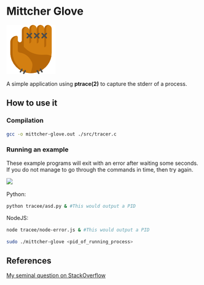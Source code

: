 # Mittcher Glove

![Mittcher Glove Logo](logo.png)

A simple application using **ptrace(2)** to capture the stderr of a process.

## How to use it

### Compilation

```sh
gcc -o mittcher-glove.out ./src/tracer.c
```

### Running an example

These example programs will exit with an error after waiting some seconds.
If you do not manage to go through the commands in time, then try again.

![](http://g.recordit.co/fKvGsBRGX6.gif)

Python:

```sh
python tracee/asd.py & #This would output a PID
```

NodeJS:
```sh
node tracee/node-error.js & #This would output a PID
```

```sh
sudo ./mittcher-glove <pid_of_running_process>
```

## References

[My seminal question on StackOverflow](
  http://stackoverflow.com/43854398/read-the-stderr-of-a-process-using-ptrace2)
